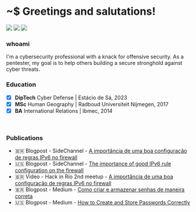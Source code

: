 # ~$ Greetings and salutations!

<a href="https://tryhackme.com/p/k4rkarov" target="_blank"><img src="https://img.shields.io/badge/-TryHackMe-1c2538?style=for-the-badge&logo=TryHackMe&logoColor=white" target="_blank"></a> 
<a href="https://labs.hackthebox.com/home/users/profile/675554" target="_blank"><img src="https://img.shields.io/badge/-Hack%20the%20Box-1c2538?style=for-the-badge&logo=hackthebox&logoColor=green" target="_blank"></a> 
<a href="https://medium.com/@k4rkarov" target="_blank"><img src="https://img.shields.io/badge/-medium-1c2538?style=for-the-badge&logo=medium&logoColor=white" target="_blank"></a> 

### whoami

 I'm a cybersecurity professional with a knack for offensive security. As a pentester, my goal is to help others building a secure stronghold against cyber threats.

### Education
- [x] <b>DipTech</b> Cyber Defense | Estácio de Sá, 2023
- [x] <b>MSc</b> Human Geography | Radboud Universiteit Nijmegen, 2017
- [x] <b>BA</b> International Relations | Ibmec, 2014

<br>

### Publications


- 🇧🇷 Blogpost - SideChannel - [A importância de uma boa configuração de regras IPv6 no firewall](https://sidechannel.blog/a-importancia-de-uma-boa-configuracao-de-regras-ipv6-no-firewall/)
- 🇺🇸 Blogpost - SideChannel - [The importance of good IPv6 rule configuration on the firewall](https://sidechannel.blog/a-importancia-de-uma-boa-configuracao-de-regras-ipv6-no-firewall/)
- 🇧🇷 Video - Hack in Rio 2nd meetup - [A importância de uma boa configuração de regras IPv6 no firewall](https://www.youtube.com/watch?v=i7ho1xDdmx0)
- 🇧🇷 Blogpost - Medium - [Como criar e armazenar senhas de maneira correta](https://medium.com/@k4rkarov/como-criar-e-armazenar-senhas-de-maneira-correta-efa589b8ae8e)
- 🇺🇸 Blogpost - Medium - [How to Create and Store Passwords Correctly](https://medium.com/@k4rkarov/how-to-create-and-store-passwords-correctly-8dbaab34ccf8)
